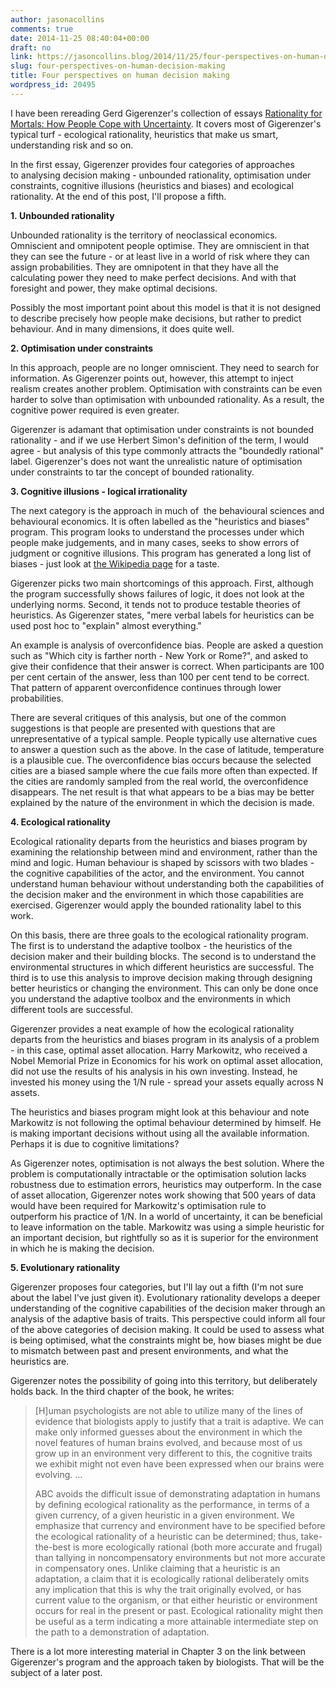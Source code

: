 ```yaml
---
author: jasonacollins
comments: true
date: 2014-11-25 08:40:04+00:00
draft: no
link: https://jasoncollins.blog/2014/11/25/four-perspectives-on-human-decision-making/
slug: four-perspectives-on-human-decision-making
title: Four perspectives on human decision making
wordpress_id: 20495
---
```


I have been rereading Gerd Gigerenzer's collection of essays [Rationality for Mortals: How People Cope with Uncertainty](http://www.amazon.com/gp/product/0199747091/ref=as_li_tl?ie=UTF8&camp=1789&creative=390957&creativeASIN=0199747091&linkCode=as2&tag=evolvieconom-20&linkId=JUIYCS4LR3IY23MF). It covers most of Gigerenzer's typical turf - ecological rationality, heuristics that make us smart, understanding risk and so on.

In the first essay, Gigerenzer provides four categories of approaches to analysing decision making - unbounded rationality, optimisation under constraints, cognitive illusions (heuristics and biases) and ecological rationality. At the end of this post, I'll propose a fifth.

**1. Unbounded rationality**

Unbounded rationality is the territory of neoclassical economics. Omniscient and omnipotent people optimise. They are omniscient in that they can see the future - or at least live in a world of risk where they can assign probabilities. They are omnipotent in that they have all the calculating power they need to make perfect decisions. And with that foresight and power, they make optimal decisions.

Possibly the most important point about this model is that it is not designed to describe precisely how people make decisions, but rather to predict behaviour. And in many dimensions, it does quite well.

**2. Optimisation under constraints**

In this approach, people are no longer omniscient. They need to search for information. As Gigerenzer points out, however, this attempt to inject realism creates another problem. Optimisation with constraints can be even harder to solve than optimisation with unbounded rationality. As a result, the cognitive power required is even greater.

Gigerenzer is adamant that optimisation under constraints is not bounded rationality - and if we use Herbert Simon's definition of the term, I would agree - but analysis of this type commonly attracts the "boundedly rational" label. Gigerenzer's does not want the unrealistic nature of optimisation under constraints to tar the concept of bounded rationality.

**3. Cognitive illusions - logical irrationality**

The next category is the approach in much of  the behavioural sciences and behavioural economics. It is often labelled as the "heuristics and biases" program. This program looks to understand the processes under which people make judgements, and in many cases, seeks to show errors of judgment or cognitive illusions. This program has generated a long list of biases - just look at [the Wikipedia page](http://en.wikipedia.org/wiki/List_of_cognitive_biases) for a taste.

Gigerenzer picks two main shortcomings of this approach. First, although the program successfully shows failures of logic, it does not look at the underlying norms. Second, it tends not to produce testable theories of heuristics. As Gigerenzer states, "mere verbal labels for heuristics can be used post hoc to "explain" almost everything."

An example is analysis of overconfidence bias. People are asked a question such as "Which city is farther north - New York or Rome?", and asked to give their confidence that their answer is correct. When participants are 100 per cent certain of the answer, less than 100 per cent tend to be correct. That pattern of apparent overconfidence continues through lower probabilities.

There are several critiques of this analysis, but one of the common suggestions is that people are presented with questions that are unrepresentative of a typical sample. People typically use alternative cues to answer a question such as the above. In the case of latitude, temperature is a plausible cue. The overconfidence bias occurs because the selected cities are a biased sample where the cue fails more often than expected. If the cities are randomly sampled from the real world, the overconfidence disappears. The net result is that what appears to be a bias may be better explained by the nature of the environment in which the decision is made.

**4. Ecological rationality**

Ecological rationality departs from the heuristics and biases program by examining the relationship between mind and environment, rather than the mind and logic. Human behaviour is shaped by scissors with two blades - the cognitive capabilities of the actor, and the environment. You cannot understand human behaviour without understanding both the capabilities of the decision maker and the environment in which those capabilities are exercised. Gigerenzer would apply the bounded rationality label to this work.

On this basis, there are three goals to the ecological rationality program. The first is to understand the adaptive toolbox - the heuristics of the decision maker and their building blocks. The second is to understand the environmental structures in which different heuristics are successful. The third is to use this analysis to improve decision making through designing better heuristics or changing the environment. This can only be done once you understand the adaptive toolbox and the environments in which different tools are successful.

Gigerenzer provides a neat example of how the ecological rationality departs from the heuristics and biases program in its analysis of a problem - in this case, optimal asset allocation. Harry Markowitz, who received a Nobel Memorial Prize in Economics for his work on optimal asset allocation, did not use the results of his analysis in his own investing. Instead, he invested his money using the 1/N rule - spread your assets equally across N assets.

The heuristics and biases program might look at this behaviour and note Markowitz is not following the optimal behaviour determined by himself. He is making important decisions without using all the available information. Perhaps it is due to cognitive limitations?

As Gigerenzer notes, optimisation is not always the best solution. Where the problem is computationally intractable or the optimisation solution lacks robustness due to estimation errors, heuristics may outperform. In the case of asset allocation, Gigerenzer notes work showing that 500 years of data would have been required for Markowitz's optimisation rule to outperform his practice of 1/N. In a world of uncertainty, it can be beneficial to leave information on the table. Markowitz was using a simple heuristic for an important decision, but rightfully so as it is superior for the environment in which he is making the decision.

**5. Evolutionary rationality**

Gigerenzer proposes four categories, but I'll lay out a fifth (I'm not sure about the label I've just given it). Evolutionary rationality develops a deeper understanding of the cognitive capabilities of the decision maker through an analysis of the adaptive basis of traits. This perspective could inform all four of the above categories of decision making. It could be used to assess what is being optimised, what the constraints might be, how biases might be due to mismatch between past and present environments, and what the heuristics are.

Gigerenzer notes the possibility of going into this territory, but deliberately holds back. In the third chapter of the book, he writes:


<blockquote>[H]uman psychologists are not able to utilize many of the lines of evidence that biologists apply to justify that a trait is adaptive. We can make only informed guesses about the environment in which the novel features of human brains evolved, and because most of us grow up in an environment very different to this, the cognitive traits we exhibit might not even have been expressed when our brains were evolving. ...

ABC avoids the difficult issue of demonstrating adaptation in humans by defining ecological rationality as the performance, in terms of a given currency, of a given heuristic in a given environment. We emphasize that currency and environment have to be specified before the ecological rationality of a heuristic can be determined; thus, take-the-best is more ecologically rational (both more accurate and frugal) than tallying in noncompensatory environments but not more accurate in compensatory ones. Unlike claiming that a heuristic is an adaptation, a claim that it is ecologically rational deliberately omits any implication that this is why the trait originally evolved, or has current value to the organism, or that either heuristic or environment occurs for real in the present or past. Ecological rationality might then be useful as a term indicating a more attainable intermediate step on the path to a demonstration of adaptation.</blockquote>


There is a lot more interesting material in Chapter 3 on the link between Gigerenzer's program and the approach taken by biologists. That will be the subject of a later post.

